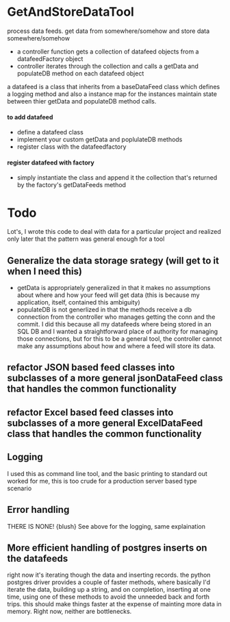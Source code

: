# GetAndStoreDataTool

process data feeds. get data from somewhere/somehow and store data somewhere/somehow

* a controller function gets a collection of datafeed objects from a datafeedFactory object
* controller iterates through the collection and calls a getData and populateDB method on each datafeed object

a datafeed is a class that inherits from a baseDataFeed class which defines a logging method and also a instance map for the instances 
maintain state between thier getData and populateDB method calls. 

#### to add datafeed
* define a datafeed class 
* implement your custom getData and poplulateDB methods
* register class with the datafeedfactory 

#### register datafeed with factory
* simply instantiate the class and append it the collection that's returned by the factory's getDataFeeds method

# Todo
Lot's, I wrote this code to deal with data for a particular project and realized only later that the pattern was general enough for a tool

## Generalize the data storage srategy (will get to it when I need this)
* getData is appropriately generalized in that it makes no assumptions about where and how your feed will get data (this is because my application, itself, contained this ambiguity)
* populateDB is not generlized in that the methods receive a db connection from the controller who manages getting the conn and the commit. I did this because all my datafeeds where being stored in an SQL DB and I wanted a straightforward place of authority for managing those connections, but for this to be a general tool, the controller cannot make any assumptions about how and where a feed will store its data.

## refactor JSON based feed classes into subclasses of a more general jsonDataFeed class that handles the common functionality

## refactor Excel based feed classes into subclasses of a more general ExcelDataFeed class that handles the common functionality

## Logging
I used this as command line tool, and the basic printing to standard out worked for me, this is too crude for a production server based type scenario

## Error handling
THERE IS NONE! {blush}
See above for the logging, same explaination

## More efficient handling of postgres inserts on the datafeeds 
right now it's iterating though the data and inserting records. the python postgres driver provides a couple of faster methods, where basically I'd iterate the data, building up a string, and on completion, inserting at one time, using one of these methods to avoid the unneeded back and forth trips. this should make things faster at the expense of mainting more data in memory. Right now, neither are bottlenecks. 

